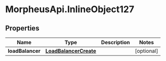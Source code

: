 # MorpheusApi.InlineObject127

## Properties

Name | Type | Description | Notes
------------ | ------------- | ------------- | -------------
**loadBalancer** | [**LoadBalancerCreate**](LoadBalancerCreate.md) |  | [optional] 


